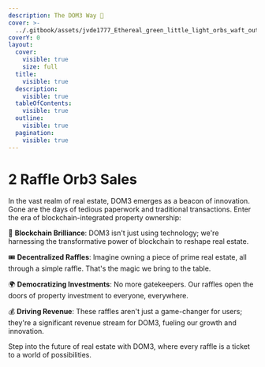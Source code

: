 ```yaml
---
description: The DOM3 Way 🌆
cover: >-
  ../.gitbook/assets/jvde1777_Ethereal_green_little_light_orbs_waft_out_from_the_cit_3462de98-7274-4bbf-a60a-bc99dde20cec.png
coverY: 0
layout:
  cover:
    visible: true
    size: full
  title:
    visible: true
  description:
    visible: true
  tableOfContents:
    visible: true
  outline:
    visible: true
  pagination:
    visible: true
---
```


# 2 Raffle Orb3 Sales

In the vast realm of real estate, DOM3 emerges as a beacon of innovation. Gone are the days of tedious paperwork and traditional transactions. Enter the era of blockchain-integrated property ownership:

🔗 **Blockchain Brilliance**: DOM3 isn't just using technology; we're harnessing the transformative power of blockchain to reshape real estate.

🎟 **Decentralized Raffles**: Imagine owning a piece of prime real estate, all through a simple raffle. That's the magic we bring to the table.

🌍 **Democratizing Investments**: No more gatekeepers. Our raffles open the doors of property investment to everyone, everywhere.

💰 **Driving Revenue**: These raffles aren't just a game-changer for users; they're a significant revenue stream for DOM3, fueling our growth and innovation.

Step into the future of real estate with DOM3, where every raffle is a ticket to a world of possibilities.
